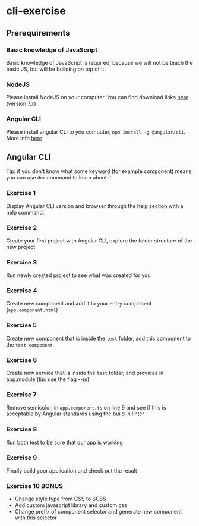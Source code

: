 # cli-exercise

## Prerequirements

### Basic knowledge of JavaScript
Basic knowledge of JavaScript is required, because we will not be teach the basic JS, but will be building on top of it.

### NodeJS
Please install NodeJS on your computer. You can find download links [here](https://nodejs.org/en/download/current/). (version 7.x)

### Angular CLI
Please install angular CLI to you computer, `npm install -g @angular/cli`. More info [here](https://github.com/angular/angular-cli)

## Angular CLI

Tip: if you don't know what some keyword (for example component) means, you can use `doc` command to learn about it

### Exercise 1
Display Angular CLI version and browser through the help section with a help command.

### Exercise 2
Create your first project with Angular CLI, explore the folder structure of the new project

### Exercise 3
Run newly created project to see what was created for you

### Exercise 4
Create new component and add it to your entry component (`app.component.html`)

### Exercise 5
Create new component that is inside the `test` folder, add this component to the `test component`

### Exercise 6
Create new service that is inside the `test` folder, and provides in app.module (tip: use the flag --m)

### Exercise 7
Remove semicolon in `app.component.ts` on line 9 and see if this is acceptable by Angular standards using the build in linter

### Exercise 8
Run both test to be sure that our app is working

### Exercise 9
Finally build your application and check out the result

### Exercise 10 BONUS
* Change style type from CSS to SCSS
* Add custom javascript library and custom css
* Change prefix of component selector and generate new component with this selector
